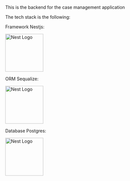 <p align="center">
<p>This is the backend for the case management application</p>
<p>The tech stack is the following:</p>
<p>Framework Nestjs:</p>
  <a href="http://nestjs.com/" target="blank"><img src="https://nestjs.com/img/logo-small.svg" width="120" alt="Nest Logo" /></a>
<p>ORM Sequalize:</p>
  <a href="http://nestjs.com/" target="blank"><img src="https://sequelize.org/img/logo.svg" width="120" alt="Nest Logo" /></a>
<p>Database Postgres:</p>
  <a href="http://nestjs.com/" target="blank"><img src="https://www.postgresql.org/media/img/about/press/elephant.png" width="120" alt="Nest Logo" /></a>
</p>
